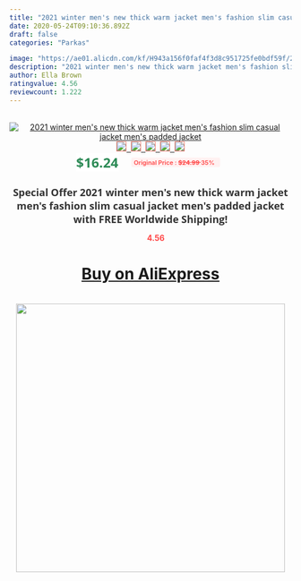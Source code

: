 ```yaml
---
title: "2021 winter men's new thick warm jacket men's fashion slim casual jacket men's padded jacket"
date: 2020-05-24T09:10:36.892Z
draft: false
categories: "Parkas"

image: "https://ae01.alicdn.com/kf/H943a156f0faf4f3d8c951725fe0bdf59f/2021-winter-men-s-new-thick-warm-jacket-men-s-fashion-slim-casual-jacket-men-s.jpg"
description: "2021 winter men's new thick warm jacket men's fashion slim casual jacket men's padded jacket"
author: Ella Brown
ratingvalue: 4.56
reviewcount: 1.222
---
```

<br>
<div style="text-align: center;">
<a href="https://s.click.aliexpress.com/e/_9GLGFj" target="_blank" rel="nofollow noopener noreferrer"><img alt="2021 winter men's new thick warm jacket men's fashion slim casual jacket men's padded jacket" class="magnifier-image" src="https://ae01.alicdn.com/kf/H943a156f0faf4f3d8c951725fe0bdf59f/2021-winter-men-s-new-thick-warm-jacket-men-s-fashion-slim-casual-jacket-men-s.jpg_640x640.jpg">
<br>
<img style="border:1px solid salmon" src="https://ae01.alicdn.com/kf/H943a156f0faf4f3d8c951725fe0bdf59f/2021-winter-men-s-new-thick-warm-jacket-men-s-fashion-slim-casual-jacket-men-s.jpg_120x120.jpg">&nbsp;&nbsp;<img style="border:1px solid salmon" src="https://ae01.alicdn.com/kf/He5821fcc74f1446b81b92f70b2da28ffU/2021-winter-men-s-new-thick-warm-jacket-men-s-fashion-slim-casual-jacket-men-s.jpg_120x120.jpg">&nbsp;&nbsp;<img style="border:1px solid salmon" src="https://ae01.alicdn.com/kf/He34616a44166444c9694aece683b4a573/2021-winter-men-s-new-thick-warm-jacket-men-s-fashion-slim-casual-jacket-men-s.jpg_120x120.jpg">&nbsp;&nbsp;<img style="border:1px solid salmon" src="https://ae01.alicdn.com/kf/Hbc83043110a74ecc8ae34382eb2bad35o/2021-winter-men-s-new-thick-warm-jacket-men-s-fashion-slim-casual-jacket-men-s.jpg_120x120.jpg">&nbsp;&nbsp;<img style="border:1px solid salmon" src="https://ae01.alicdn.com/kf/H04de5df24e584ae991116f696ee10131C/2021-winter-men-s-new-thick-warm-jacket-men-s-fashion-slim-casual-jacket-men-s.jpg_120x120.jpg"></a></div><br0>
<div style="text-align: center;"><span style="background-color: white; border: 0px; box-sizing: border-box; color: seagreen; display: inline-block; font-family: &quot;open sans&quot; , &quot;arial&quot; , &quot;helvetica&quot; , sans-serif , &quot;heiti&quot;; font-size: 24px; font-stretch: inherit; font-weight: 700; line-height: inherit; margin: 0px 10px 0px 0px; padding: 0px; vertical-align: middle;">$16.24 </span>
<span style="background: rgb(255 , 241 , 241); border-radius: 3px; border: 0px; box-sizing: border-box; color: #ff4747; display: inline-block; font-family: inherit; font-size: 12px; font-stretch: inherit; font-style: inherit; font-variant: inherit; font-weight: 600; line-height: inherit; margin: 0px; padding: 2px 5px; transform: scale(0.9); vertical-align: middle;">Original Price : <b style="text-decoration: line-through;">$24.99 </b> 35%&nbsp;&nbsp;</span></div>
<h1 style="color: #333333; display: inline-block; font-family: &quot;open sans&quot; , &quot;arial&quot; , &quot;helvetica&quot; , sans-serif , &quot;heiti&quot;; font-size: 18px; font-stretch: inherit; font-weight: 700; text-align: center;">Special Offer 2021 winter men's new thick warm jacket men's fashion slim casual jacket men's padded jacket with FREE Worldwide Shipping!</h1>
<div style="color: #ff4747; text-align: center;">
<img src="https://4.bp.blogspot.com/-M0ZcTcb-5uY/XleCXlxnR4I/AAAAAAAAAEc/OrjgMkXV1oMQFaCRZj5HQwOCBcu3w1FegCPcBGAYYCw/s1600/star.png" style="height: 15px;">&nbsp;<b>4.56</b></div>
<div class="button_cont" align="center"><a class="buynow_a" href="https://s.click.aliexpress.com/e/_9GLGFj" target="_blank" rel="nofollow noopener noreferrer"><H1>Buy on AliExpress</H1></a></div><br>
<div class="separator" style="clear: both; text-align: center;">
<img src="https://lh3.googleusercontent.com/-pTy5HemUv9M/XlePHvY0dAI/AAAAAAAAAE4/0nX5iRUoIWY8eMW9Dpxeirr157OZliDIgCLcBGAsYHQ/s1600/badge.gif" width="480">
</div>
